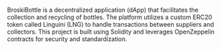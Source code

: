 BroskiBottle is a decentralized application (dApp) that facilitates the collection and recycling of bottles. The platform utilizes a custom ERC20 token called Linguini (LNG) to handle transactions between suppliers and collectors. This project is built using Solidity and leverages OpenZeppelin contracts for security and standardization.
